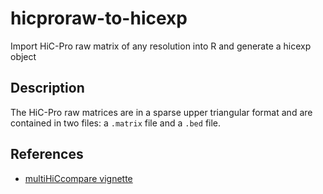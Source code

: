 # hicproraw-to-hicexp #

Import HiC-Pro raw matrix of any resolution into R and generate a hicexp object


## Description ##

The HiC-Pro raw matrices are in a sparse upper triangular format and are contained in two files: a `.matrix` file and a `.bed` file.


## References ##

- [multiHiCcompare vignette](https://bioconductor.org/packages/devel/bioc/vignettes/multiHiCcompare/inst/doc/multiHiCcompare.html#using-data-from-hic-pro)
